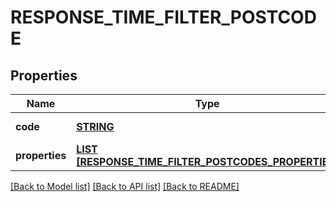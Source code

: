 # RESPONSE_TIME_FILTER_POSTCODE

## Properties
Name | Type | Description | Notes
------------ | ------------- | ------------- | -------------
**code** | [**STRING**](String.md) |  | [default to null]
**properties** | [**LIST [RESPONSE_TIME_FILTER_POSTCODES_PROPERTIES]**](ResponseTimeFilterPostcodesProperties.md) |  | [default to null]

[[Back to Model list]](../README.md#documentation-for-models) [[Back to API list]](../README.md#documentation-for-api-endpoints) [[Back to README]](../README.md)



